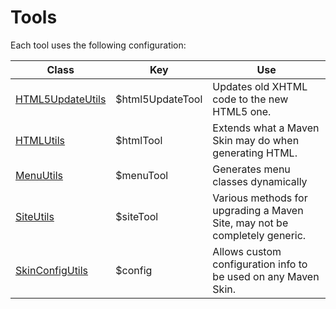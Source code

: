 # Tools

Each tool uses the following configuration:

|Class|Key|Use|
|---|---|---|
|[HTML5UpdateUtils][html5-update-javadoc]|$html5UpdateTool|Updates old XHTML code to the new HTML5 one.|
|[HTMLUtils][html-utils-javadoc]|$htmlTool|Extends what a Maven Skin may do when generating HTML.|
|[MenuUtils][menu-utils-javadoc]|$menuTool|Generates menu classes dynamically|
|[SiteUtils][site-utils-javadoc]|$siteTool|Various methods for upgrading a Maven Site, may not be completely generic.|
|[SkinConfigUtils][skin-config-javadoc]|$config|Allows custom configuration info to be used on any Maven Skin.|

[html5-update-javadoc]: ./apidocs/com/wandrell/velocity/tool/HTML5UpdateUtils.html
[html-utils-javadoc]: ./apidocs/com/wandrell/velocity/tool/HTMLUtils.html
[menu-utils-javadoc]: ./apidocs/com/wandrell/velocity/tool/MenuUtils.html
[site-utils-javadoc]: ./apidocs/com/wandrell/velocity/tool/SiteUtils.html
[skin-config-javadoc]: ./apidocs/com/wandrell/velocity/tool/SkinConfigUtils.html

[docs-skin]: https://github.com/Bernardo-MG/docs-maven-skin